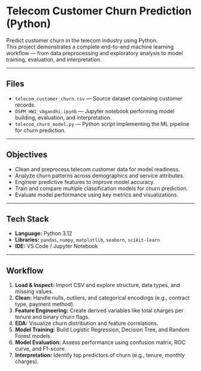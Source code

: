 # Telecom Customer Churn Prediction (Python)

Predict customer churn in the telecom industry using Python.  
This project demonstrates a complete end-to-end machine learning workflow — from data preprocessing and exploratory analysis to model training, evaluation, and interpretation.

---

## Files
- `telecom_customer_churn.csv` — Source dataset containing customer records.  
- `DSPM_HW2_vbgandhi.ipynb` — Jupyter notebook performing model building, evaluation, and interpretation.  
- `telecom_churn_model.py` — Python script implementing the ML pipeline for churn prediction.

---

## Objectives
- Clean and preprocess telecom customer data for model readiness.  
- Analyze churn patterns across demographics and service attributes.  
- Engineer predictive features to improve model accuracy.  
- Train and compare multiple classification models for churn prediction.  
- Evaluate model performance using key metrics and visualizations.

---

## Tech Stack
- **Language:** Python 3.12  
- **Libraries:** `pandas`, `numpy`, `matplotlib`, `seaborn`, `scikit-learn`  
- **IDE:** VS Code / Jupyter Notebook  

---

## Workflow
1. **Load & Inspect:** Import CSV and explore structure, data types, and missing values.  
2. **Clean:** Handle nulls, outliers, and categorical encodings (e.g., contract type, payment method).  
3. **Feature Engineering:** Create derived variables like total charges per tenure and binary churn flags.  
4. **EDA:** Visualize churn distribution and feature correlations.  
5. **Model Training:** Build Logistic Regression, Decision Tree, and Random Forest models.  
6. **Model Evaluation:** Assess performance using confusion matrix, ROC curve, and F1-score.  
7. **Interpretation:** Identify top predictors of churn (e.g., tenure, monthly charges).
